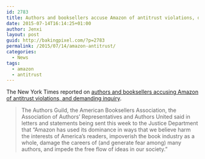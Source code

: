 ```yaml
---
id: 2783
title: Authors and booksellers accuse Amazon of antitrust violations, demand inquiry
date: 2015-07-14T16:14:25+01:00
author: Jenxi
layout: post
guid: http://bakingpixel.com/?p=2783
permalink: /2015/07/14/amazon-antitrust/
categories:
  - News
tags:
  - amazon
  - antitrust
---
```

The New York Times reported on [authors and booksellers accusing Amazon of antitrust violations, and demanding inquiry](http://www.nytimes.com/2015/07/14/technology/accusing-amazon-of-antitrust-violations-authors-and-booksellers-demand-us-inquiry.html).

> The Authors Guild, the American Booksellers Association, the Association of Authors’ Representatives and Authors United said in letters and statements being sent this week to the Justice Department that “Amazon has used its dominance in ways that we believe harm the interests of America’s readers, impoverish the book industry as a whole, damage the careers of (and generate fear among) many authors, and impede the free flow of ideas in our society.”